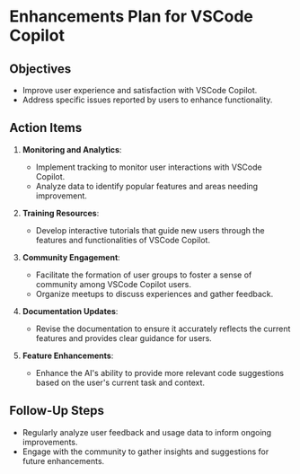 # Enhancements Plan for VSCode Copilot

## Objectives
- Improve user experience and satisfaction with VSCode Copilot.
- Address specific issues reported by users to enhance functionality.

## Action Items
1. **Monitoring and Analytics**:
   - Implement tracking to monitor user interactions with VSCode Copilot.
   - Analyze data to identify popular features and areas needing improvement.

2. **Training Resources**:
   - Develop interactive tutorials that guide new users through the features and functionalities of VSCode Copilot.

3. **Community Engagement**:
   - Facilitate the formation of user groups to foster a sense of community among VSCode Copilot users.
   - Organize meetups to discuss experiences and gather feedback.

4. **Documentation Updates**:
   - Revise the documentation to ensure it accurately reflects the current features and provides clear guidance for users.

5. **Feature Enhancements**:
   - Enhance the AI's ability to provide more relevant code suggestions based on the user's current task and context.

## Follow-Up Steps
- Regularly analyze user feedback and usage data to inform ongoing improvements.
- Engage with the community to gather insights and suggestions for future enhancements.
